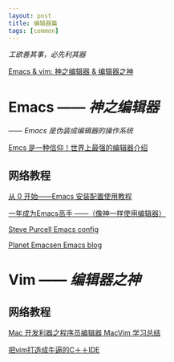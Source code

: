 ```yaml
---
layout: post
title: 编辑器篇
tags: [common]
---
```


*工欲善其事，必先利其器*

[Emacs & vim: 神之编辑器 & 编辑器之神](http://os.51cto.com/art/201101/242518.htm)
		
		
# Emacs —— *神之编辑器*

  —— *Emacs  是伪装成编辑器的操作系统*
  
  [Emcs 是一种信仰！世界上最强的编辑器介绍](http://arch.pconline.com.cn//pcedu/soft/gj/photo/0609/865628.html)

## 网络教程

  [从 0 开始——Emacs 安装配置使用教程](http://www.jianshu.com/p/b4cf683c25f3)
  
  [一年成为Emacs高手 ——（像神一样使用编辑器）](https://github.com/redguardtoo/mastering-emacs-in-one-year-guide/blob/master/guide-zh.org)
  
  [Steve Purcell Emacs config](https://github.com/purcell/emacs.d)
  
  [Planet Emacsen Emacs blog](http://planet.emacsen.org/)


# Vim —— *编辑器之神*

## 网络教程
[Mac 开发利器之程序员编辑器 MacVim 学习总结](http://blog.csdn.net/forlong401/article/details/42340883)

[把vim打造成牛逼的C＋＋IDE](http://blog.csdn.net/doc_sgl/article/details/47205779)

